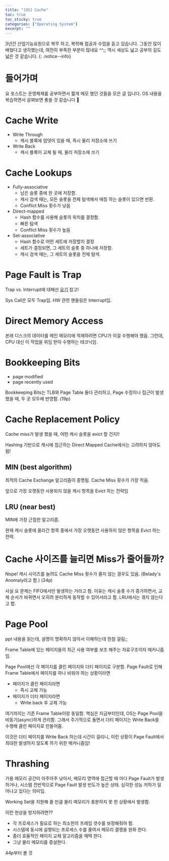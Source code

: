 ```yaml
---
title: "[OS] Cache"
toc: true
toc_sticky: true
categories: ["Operating System"]
excerpt: ""
---
```


3년간 산업기능요원으로 복무 하고, 복학해 컴공과 수업을 듣고 있습니다. 그동안 많이 배웠다고 생각했는데, 여전히 부족한 부분이 많네요 ^^;; 역시 세상도 넓고 공부의 길도 넓은 것 같습니다.
{: .notice--info}

# 들어가며

요 포스트는 운영체제를 공부하면서 짧게 메모 했던 것들을 모은 글 입니다. OS 내용을 복습하면서 살펴보면 좋을 것 같습니다 🙂

# Cache Write

- Write Through
  - 캐시 블록에 업뎃이 있을 때, 즉시 물리 저장소에 쓰기
- Write Back
  - 캐시 블록이 교체 될 때, 물리 저장소에 쓰기

# Cache Lookups

- Fully-associative
  - 남은 슬롯 중에 한 곳에 저장함.
  - 캐시 검색 때는, 모든 슬롯을 전체 탐색해서 매칭 하는 슬롯이 있으면 반환.
  - Conflict Miss 횟수가 낮음
- Direct-mapped
  - Hash 함수를 사용해 슬롯의 위치를 결정함.
  - 빠른 탐색
  - Conflict Miss 횟수가 높음
- Set-associative
  - Hash 함수로 어떤 세트에 저장할지 결정
  - 세트가 결정되면, 그 세트의 슬롯 중 하나에 저장함.
  - 캐시 검색 때는, 그 세트의 슬롯을 전체 탐색.

# Page Fault is Trap

Trap vs. Interrupt에 대해선 [요기](/2024/12/16/virtual-memory/#gate-mechanism) 참고!

Sys Call은 모두 Trap임. HW 관련 핸들링은 Interrupt임.


# Direct Memory Access

본래 디스크의 데이터를 메인 메모리에 적재하려면 CPU가 이걸 수행해야 했음. 그런데, CPU 대신 이 작업을 위임 받아 수행하는 테크닉임.


# Bookkeeping Bits

- page modified
- page recently used

Bookkeeping Bits는 TLB와 Page Table 둘다 관리하고, Page 수정이나 접근이 발생 했을 때, 두 곳 모두에 반영함. (19p)

# Cache Replacement Policy

Cache miss가 발생 했을 때, 어떤 캐시 슬롯을 evict 할 건지!!

Hashing 기반으로 캐시에 접근하는 Direct Mapped Cache에서는 고려하지 않아도 됨!

## MIN (best algorithm)

최적의 Cache Exchange 알고리즘이 증명됨. Cache Miss 횟수가 가장 적음.

앞으로 가장 오랫동안 사용되지 않을 캐시 항목을 Evict 하는 전략임

## LRU (near best)

MIN에 가장 근접한 알고리즘.

현재 캐시 슬롯에 올라간 항목 중에서 가장 오랫동안 사용하지 않은 항목을 Evict 하는 전략.


# Cache 사이즈를 늘리면 Miss가 줄어들까?

Nope! 캐시 사이즈를 늘려도 Cache Miss 횟수가 줄지 않는 경우도 있음. (Belady's Anomaly라고 함.) (34p)

사실 요 문제는 FIFO에서만 발생하는 거라고 함. 이유는 캐시 슬롯 수가 증가하면서, 교체 순서가 바뀌면서 오히려 분리하게 동작할 수 있어서라고 함. LRU에서는 겪지 않는다고 함.

# Page Pool

ppt 내용을 읽는데, 설명이 명확하지 않아서 이해하는데 한참 걸림;;

Frame Table에 있는 페이지들의 최근 사용 여부를 보조 해주는 자료구조이자 메커니즘임.

Page Pool에선 각 페이지를 클린 페이지와 더티 페이지로 구분함. Page Fault로 인해 Frame Table에서 페이지를 하나 비워야 하는 상황이라면

- 페이지가 클린 페이지라면
  - 즉시 교체 가능
- 페이지가 더티 페이지라면
  - Write back 후 교체 가능

여기까지는 기존 Frame Table이랑 동일함. 핵심은 지금부터인데, OS는 Page Pool을 비동기(async)하게 관리함. 그래서 주기적으로 돌면서 더티 페이지는 Write Back을 수행해 클린 페이지로 만들어줌.

이것은 더티 페이지를 Write Back 하는데 시간이 걸리니, 이런 상황이 Page Fault에서 최대한 발생하지 않도록 하기 위한 메커니즘임!

# Thrashing

가용 메모리 공간이 아주아주 낮아서, 메모리 영역에 접근할 때 마다 Page Fault가 발생하거나, 시스템 전반적으로 Page Fault 발생 빈도가 높은 상태. 심각한 성능 저하가 일어나고 있다는 의미임.

Working Set을 지원해 줄 만큼 물리 메모리가 충분하지 못 한 상황에서 발생함.

이런 현상을 방지하려면??

- 각 프로세스가 필요로 하는 최소한의 프레임 갯수를 보장해줘야 함.
- 시스템에 동시에 실행되는 프로세스 수를 줄여서 메모리 결쟁을 완화 한다.
- 좀더 효율적인 페이지 교체 알고리즘을 채택 한다.
- 그냥 물리 메모리를 증설한다.

44p부터 볼 것

